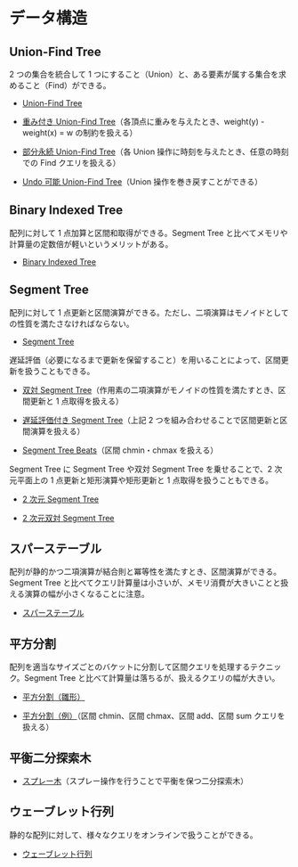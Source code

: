 # データ構造

## Union-Find Tree

2 つの集合を統合して 1 つにすること（Union）と、ある要素が属する集合を求めること（Find）ができる。

- [Union-Find Tree](Union_Find_Tree.hpp)

- [重み付き Union-Find Tree](Weighted_Union_Find_Tree.hpp)（各頂点に重みを与えたとき、weight(y) - weight(x) = w の制約を扱える）

- [部分永続 Union-Find Tree](Partitially_Persistent_Union_Find_Tree.hpp)（各 Union 操作に時刻を与えたとき、任意の時刻での Find クエリを扱える）

- [Undo 可能 Union-Find Tree](Undo_Union_Find_Tree.hpp)（Union 操作を巻き戻すことができる）

## Binary Indexed Tree

配列に対して 1 点加算と区間和取得ができる。Segment Tree と比べてメモリや計算量の定数倍が軽いというメリットがある。

- [Binary Indexed Tree](Binary_Indexed_Tree.hpp)

## Segment Tree

配列に対して 1 点更新と区間演算ができる。ただし、二項演算はモノイドとしての性質を満たさなければならない。

- [Segment Tree](Segment_Tree.hpp)

遅延評価（必要になるまで更新を保留すること）を用いることによって、区間更新を扱うこともできる。

- [双対 Segment Tree](Dual_Segment_Tree.hpp)（作用素の二項演算がモノイドの性質を満たすとき、区間更新と 1 点取得を扱える）

- [遅延評価付き Segment Tree](Lazy_Segment_Tree.hpp)（上記 2 つを組み合わせることで区間更新と区間演算を扱える）

- [Segment Tree Beats](Segment_Tree_Beats.hpp)（区間 chmin・chmax を扱える）

Segment Tree に Segment Tree や双対 Segment Tree を乗せることで、2 次元平面上の 1 点更新と矩形演算や矩形更新と 1 点取得を扱うこともできる。

- [2 次元 Segment Tree](Segment_Tree_2D.hpp)

- [2 次元双対 Segment Tree](Dual_Segment_Tree_2D.hpp)

## スパーステーブル

配列が静的かつ二項演算が結合則と冪等性を満たすとき、区間演算ができる。Segment Tree と比べてクエリ計算量は小さいが、メモリ消費が大きいことと扱える演算の幅が小さくなることに注意。

- [スパーステーブル](Sparse_Table.hpp)

## 平方分割

配列を適当なサイズごとのバケットに分割して区間クエリを処理するテクニック。Segment Tree と比べて計算量は落ちるが、扱えるクエリの幅が大きい。

- [平方分割（雛形）](Sqrt_Decomposition_Template.hpp)

- [平方分割（例）](Sqrt_Decomposition_Example.hpp)（区間 chmin、区間 chmax、区間 add、区間 sum クエリを扱える）

## 平衡二分探索木

- [スプレー木](Splay_Tree.hpp)（スプレー操作を行うことで平衡を保つ二分探索木）

## ウェーブレット行列

静的な配列に対して、様々なクエリをオンラインで扱うことができる。

- [ウェーブレット行列](Wavelet_Matrix.hpp)
